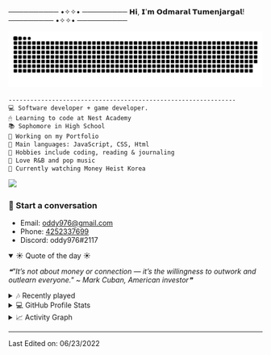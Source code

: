 ────────── •✧✧• ───────── 𝗛𝗶, 𝗜'𝗺 𝗢𝗱𝗺𝗮𝗿𝗮𝗹 𝗧𝘂𝗺𝗲𝗻𝗷𝗮𝗿𝗴𝗮𝗹! ───────── •✧✧• ──────────



<div align="center">
  <a href="https://1999azzar.github.io/1999AZZAR/">
  <img  src="https://github.com/1999AZZAR/1999AZZAR/blob/main/resources/img/grid-snake.svg"
       alt="snake" /></a>
</div>

```
---------------------------------------------------------------
💻 Software developer + game developer.
🖱 Learning to code at Nest Academy
📚 Sophomore in High School
🔭 Working on my Portfolio
🌟 Main languages: JavaScript, CSS, Html
💖 Hobbies include coding, reading & journaling
🎵 Love R&B and pop music
🍿 Currently watching Money Heist Korea 

```

<img  style="justify-content: center; align-items: center" src="https://media3.giphy.com/media/hpXdHPfFI5wTABdDx9/giphy.gif?cid=ecf05e475hycsohixnoeve38tlo06rlkccwesxmv8gwy5k6h&rid=giphy.gif&ct=g" width="35%"/>


### 🔮 Start a conversation

- Email: [oddy976@gmail.com](mailto:oddy976@Gmail.com?subject=Contact%20Request)
- Phone: [4252337699](sms:+14252337699)
- Discord: oddy976#2117

<details open>
  
  <summary>☀️ Quote of the day ☀</summary>

<!--STARTS_HERE_QUOTE_README-->
<i>❝"It’s not about money or connection — it’s the willingness to outwork and outlearn everyone." ~ Mark Cuban, American investor❞</i>
<!--ENDS_HERE_QUOTE_README-->

</details>

<details>
   <summary>🎶 Recently played</summary>
  <img width="35%" src="https://spotify-recently-played-readme.vercel.app/api?user=31ifvvwmmbhek7b2jonn6xz2a35u"
       />
  

</details>


<details> 
  <summary>💻 GitHub Profile Stats</summary>
  <div>
    <h2 align="center"> 📊 Github stats </h2>
      <br/>
        <p align="center">
          <a href="https://github.com/odmaralt/">
             <img width="48%" src="https://github-readme-stats.vercel.app/api?username=odmaralt&show_icons=true&theme=radical"/></a>
          <img width="49%" height="160px" src="https://github-readme-stats.vercel.app/api/top-langs/?username=odmaralt&theme=radical" />
          </a>
       </p>
     <br>
  </div>    
</details>

<details>
  <summary>📈 Activity Graph</summary>
  <br/>
<a href="https://github.com/ashutosh00710/github-readme-activity-graph"><img src="https://activity-graph.herokuapp.com/graph/?username=odmaralt&bg_color=000&color=fff&line=00E676&point=fff&hide_border=true" /></a>
</details>

--------------------------
Last Edited on: 06/23/2022
